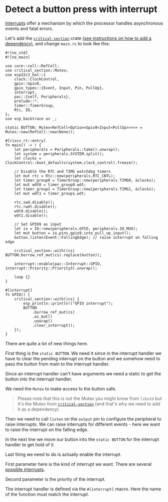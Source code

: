 # Detect a button press with interrupt

[Interrupts] offer a mechanism by which the processor handles asynchronous events and fatal errors.

Let's add the [`critical-section`] crate [(see instructions on how to add a dependency)], and change `main.rs` to look like this:

```rust,ignore
#![no_std]
#![no_main]

use core::cell::RefCell;
use critical_section::Mutex;
use esp32c3_hal::{
    clock::ClockControl,
    gpio::Gpio9,
    gpio_types::{Event, Input, Pin, PullUp},
    interrupt,
    pac::{self, Peripherals},
    prelude::*,
    timer::TimerGroup,
    Rtc, IO,
};
use esp_backtrace as _;

static BUTTON: Mutex<RefCell<Option<Gpio9<Input<PullUp>>>>> = Mutex::new(RefCell::new(None));

#[riscv_rt::entry]
fn main() -> ! {
    let peripherals = Peripherals::take().unwrap();
    let system = peripherals.SYSTEM.split();
    let clocks = ClockControl::boot_defaults(system.clock_control).freeze();

    // Disable the RTC and TIMG watchdog timers
    let mut rtc = Rtc::new(peripherals.RTC_CNTL);
    let timer_group0 = TimerGroup::new(peripherals.TIMG0, &clocks);
    let mut wdt0 = timer_group0.wdt;
    let timer_group1 = TimerGroup::new(peripherals.TIMG1, &clocks);
    let mut wdt1 = timer_group1.wdt;

    rtc.swd.disable();
    rtc.rwdt.disable();
    wdt0.disable();
    wdt1.disable();

    // Set GPIO9 as input
    let io = IO::new(peripherals.GPIO, peripherals.IO_MUX);
    let mut button = io.pins.gpio9.into_pull_up_input();
    button.listen(Event::FallingEdge); // raise interrupt on falling edge

    critical_section::with(|cs| BUTTON.borrow_ref_mut(cs).replace(button));

    interrupt::enable(pac::Interrupt::GPIO, interrupt::Priority::Priority3).unwrap();

    loop {}
}

#[interrupt]
fn GPIO() {
    critical_section::with(|cs| {
        esp_println::println!("GPIO interrupt");
        BUTTON
            .borrow_ref_mut(cs)
            .as_mut()
            .unwrap()
            .clear_interrupt();
    });
}
```

There are quite a lot of new things here.

First thing is the `static BUTTON`. We need it since in the interrupt handler we have to clear the pending interrupt on the button and we somehow need to pass the button from main to the interrupt handler.

Since an interrupt handler can't have arguments we need a static to get the button into the interrupt handler.

We need the `Mutex` to make access to the button safe.

> Please note that this is not the Mutex you might know from `libstd` but it's the Mutex from [`critical-section`] (and that's why we need to add it as a dependency).

Then we need to call `listen` on the `output` pin to configure the peripheral to raise interrupts. We can raise interrupts for different events - here we want to raise the interrupt on the falling edge.

In the next line we move our button into the `static BUTTON` for the interrupt handler to get hold of it.

Last thing we need to do is actually enable the interrupt.

First parameter here is the kind of interrupt we want. There are several [possible interrupts].

Second parameter is the priority of the interrupt.

The interrupt handler is defined via the `#[interrupt]` macro.
Here the name of the function must match the interrupt.


[Interrupts]: https://docs.rust-embedded.org/book/start/interrupts.html
[`critical-section`]: https://crates.io/crates/critical-section
[(see instructions on how to add a dependency)]: ./hello-world.md#add-a-dependency
[possible interrupts]: https://docs.rs/esp32c3/0.5.1/esp32c3/enum.Interrupt.html
